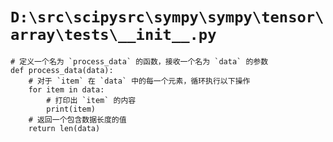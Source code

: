 # `D:\src\scipysrc\sympy\sympy\tensor\array\tests\__init__.py`

```
# 定义一个名为 `process_data` 的函数，接收一个名为 `data` 的参数
def process_data(data):
    # 对于 `item` 在 `data` 中的每一个元素，循环执行以下操作
    for item in data:
        # 打印出 `item` 的内容
        print(item)
    # 返回一个包含数据长度的值
    return len(data)
```